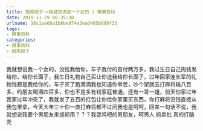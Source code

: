```yaml
---
title: 搞笑段子->我就想说我一个女的 | 糗事百科
date: 2019-11-29 06:35:30
urlname: 10c1ee60a1b6be074e3ead405b866f33
tags: 
- 糗事百科
categories:
- 糗事百科
- 搞笑段子
---
```

我就想说我一个女的，没钱我给你，车子我付的首付两万多，我过生日自己掏钱发给你，给你长面子，我生日礼物自己买让你送我给你长面子，过年回家连长辈的礼物钱都是我给你的，车子买了跑滴滴我也知道你幸苦，吵个架就去打麻将输八百多，约朋友喝酒四百多，你也不是多有钱家庭普通，还有一哥一姐，前天你家过年我家过年冲突了，我就发了五百的红包让你给你家里买东西，你打麻将没钱直接从我包里拿，今天大年三十你一直打麻将都不过问我也是呵呵，回来一句话不说，我就想说我要个男朋友来搓卵用？？？我耍鸡吧的男朋友，呵男人 妈卖批 真的打脑壳


